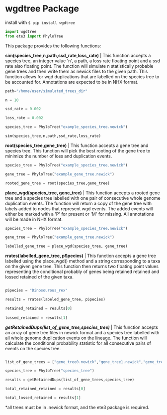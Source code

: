# wgdtree Package


install with ```$ pip install wgdtree ```

```python
import wgdtree
from ete3 import PhyloTree
````

This package provides the following functions:


**sim(species_tree,n,path,ssd_rate,loss_rate)** | This function accepts a species tree, an integer value 'n', a path, a loss rate floating point and a ssd rate also floating point. The function will simulate n statistically probable gene trees and then write them as newick files to the given path. This function allows for wgd duplications that are labelled on the species tree to be accounted for. Annotations are expected to be in NHX format.


```python
path="/home/user/simulated_trees_dir"

n = 10

ssd_rate = 0.002

loss_rate = 0.002

species_tree = PhyloTree("example_species_tree.newick")

sim(species_tree,n,path,ssd_rate,loss_rate)

````


**root(species_tree,gene_tree)** | This function accepts a gene tree and species tree. This function will pick the best rooting of the gene tree to minimize the number of loss and duplication events.

```python
species_tree = PhyloTree("example_species_tree.newick")

gene_tree = PhyloTree("example_gene_tree.newick")

rooted_gene_tree = root(species_tree,gene_tree)
````

**place_wgd(species_tree, gene_tree)** |  This function accepts a rooted gene tree and a species tree labelled with one pair of consecutive whole genome duplication events. The function will return a copy of the gene tree with labels added to nodes that represent wgd events. The added events will either be marked with a 'P' for present or 'M' for missing. All annotations will be made in NHX format.

```python
species_tree = PhyloTree("example_species_tree.newick")

gene_tree = PhyloTree("example_gene_tree.newick")

labelled_gene_tree = place_wgd(species_tree, gene_tree)
````


**rrates(labelled_gene_tree, pSpecies)** |  This function accepts a gene tree labelled using the place_wgd() method and a string corresponding to a taxa on the given gene tree. This function then returns two floating point values representing the conditional probably of genes being retained retained and lossed retained of the given taxa. 


```python

pSpecies = "Dinosourous_rex"

results = rrates(labeled_gene_tree, pSpecies)

retained_retained = results[0]
                
lossed_retained = results[1]
````

***getRetainedDups(list_of_gene_tree,species_tree)*** | This function accepts an array of gene tree files in newick format and a species tree labelled with all whole genome duplication events on the lineage. The function will calculate the conditional probability statistic for all consecutive pairs of events on the species tree.

```python

list_of_gene_trees = ["gene_tree0.newick","gene_tree1.newick","gene_tree2.newick","gene_tree3.newick"]

species_tree = PhyloTree("species_tree")

results = getRetainedDups(list_of_gene_trees,species_tree)

total_retained_retained = results[0]

total_lossed_retained = results[1]
```


*all trees must be in .newick format, and the ete3 package is required.
